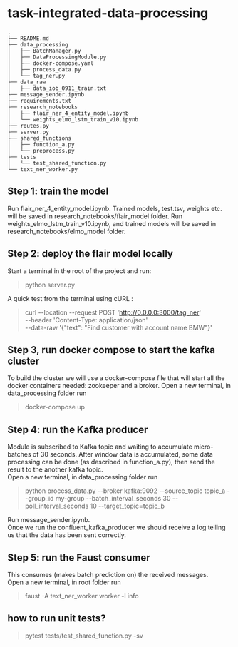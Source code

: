 # task-integrated-data-processing
    .
    ├── README.md
    ├── data_processing
    │   ├── BatchManager.py
    │   ├── DataProcessingModule.py
    │   ├── docker-compose.yaml
    │   ├── process_data.py
    │   └── tag_ner.py
    ├── data_raw
    │   ├── data_iob_0911_train.txt
    ├── message_sender.ipynb
    ├── requirements.txt
    ├── research_notebooks
    │   ├── flair_ner_4_entity_model.ipynb
    │   └── weights_elmo_lstm_train_v10.ipynb
    ├── routes.py
    ├── server.py
    ├── shared_functions
    │   ├── function_a.py
    │   └── preprocess.py
    ├── tests
    │   └── test_shared_function.py
    └── text_ner_worker.py

## Step 1: train the model
Run flair_ner_4_entity_model.ipynb. Trained models, test.tsv, weights etc. will be saved in research_notebooks/flair_model folder.
Run weights_elmo_lstm_train_v10.ipynb, and trained models will be saved in research_notebooks/elmo_model folder.

## Step 2: deploy the flair model locally
Start a terminal in the root of the project and run:
>python server.py

A quick test from the terminal using cURL :
>curl --location --request POST 'http://0.0.0.0:3000/tag_ner' \
--header 'Content-Type: application/json' \
--data-raw '{"text": "Find customer with account name BMW"}'

## Step 3, run docker compose to start the kafka cluster
To build the cluster we will use a docker-compose file that will start all the docker containers needed: zookeeper and a broker.
Open a new terminal, in data_processing folder run 
>docker-compose up

## Step 4: run the Kafka producer
Module is subscribed to Kafka topic and waiting to accumulate micro-batches of 30 seconds. After window data is accumulated, some data processing can be done (as described in function_a.py), then send the result to the another kafka topic.  
Open a new terminal, in data_processing folder run 
>python process_data.py --broker kafka:9092 --source_topic topic_a --group_id my-group --batch_interval_seconds 30 --poll_interval_seconds 10 --target_topic=topic_b

Run message_sender.ipynb.  
Once we run the confluent_kafka_producer we should receive a log telling us that the data has been sent correctly.

## Step 5: run the Faust consumer
This consumes (makes batch prediction on) the received messages.  
Open a new terminal, in root folder run
>faust -A text_ner_worker worker -l info

## how to run unit tests?
>pytest tests/test_shared_function.py -sv
